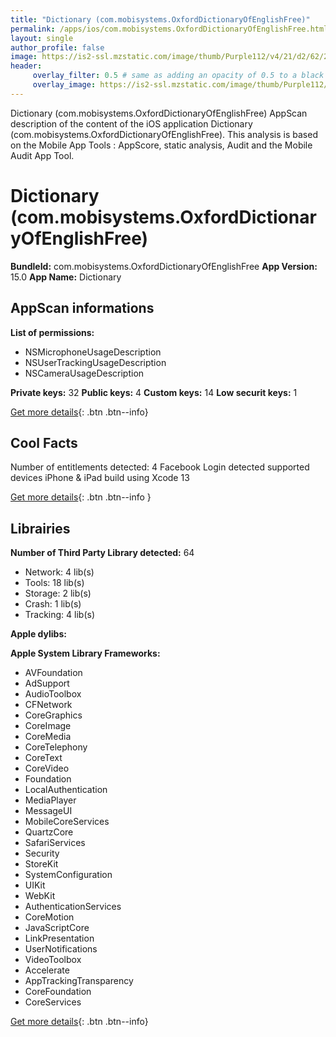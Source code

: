 ```yaml
---
title: "Dictionary (com.mobisystems.OxfordDictionaryOfEnglishFree)"
permalink: /apps/ios/com.mobisystems.OxfordDictionaryOfEnglishFree.html
layout: single
author_profile: false
image: https://is2-ssl.mzstatic.com/image/thumb/Purple112/v4/21/d2/62/21d26292-0bff-861a-ba43-6597950bd716/AppIcon-1x_U007emarketing-0-10-0-85-220.png/512x512bb.jpg
header: 
     overlay_filter: 0.5 # same as adding an opacity of 0.5 to a black background
     overlay_image: https://is2-ssl.mzstatic.com/image/thumb/Purple112/v4/21/d2/62/21d26292-0bff-861a-ba43-6597950bd716/AppIcon-1x_U007emarketing-0-10-0-85-220.png/512x512bb.jpg
---
```

Dictionary (com.mobisystems.OxfordDictionaryOfEnglishFree) AppScan description of the content of the iOS application Dictionary (com.mobisystems.OxfordDictionaryOfEnglishFree). This analysis is based on the Mobile App Tools : AppScore, static analysis, Audit and the Mobile Audit App Tool.

# Dictionary (com.mobisystems.OxfordDictionaryOfEnglishFree)

**BundleId:** com.mobisystems.OxfordDictionaryOfEnglishFree
**App Version:** 15.0
**App Name:** Dictionary


## AppScan informations 

**List of permissions:** 
- NSMicrophoneUsageDescription
- NSUserTrackingUsageDescription
- NSCameraUsageDescription
  
  
**Private keys:** 32
**Public keys:** 4
**Custom keys:** 14
**Low securit keys:** 1
  
[Get more details](/pricing.html){: .btn .btn--info}

## Cool Facts

Number of entitlements detected: 4
Facebook Login detected
supported devices iPhone & iPad
build using Xcode 13
  
[Get more details](/pricing.html){: .btn .btn--info }

## Librairies 
**Number of Third Party Library detected:** 64
- Network: 4 lib(s)
- Tools: 18 lib(s)
- Storage: 2 lib(s)
- Crash: 1 lib(s)
- Tracking: 4 lib(s)


**Apple dylibs:**


**Apple System Library Frameworks:**
- AVFoundation
- AdSupport
- AudioToolbox
- CFNetwork
- CoreGraphics
- CoreImage
- CoreMedia
- CoreTelephony
- CoreText
- CoreVideo
- Foundation
- LocalAuthentication
- MediaPlayer
- MessageUI
- MobileCoreServices
- QuartzCore
- SafariServices
- Security
- StoreKit
- SystemConfiguration
- UIKit
- WebKit
- AuthenticationServices
- CoreMotion
- JavaScriptCore
- LinkPresentation
- UserNotifications
- VideoToolbox
- Accelerate
- AppTrackingTransparency
- CoreFoundation
- CoreServices


  
[Get more details](/pricing.html){: .btn .btn--info}

